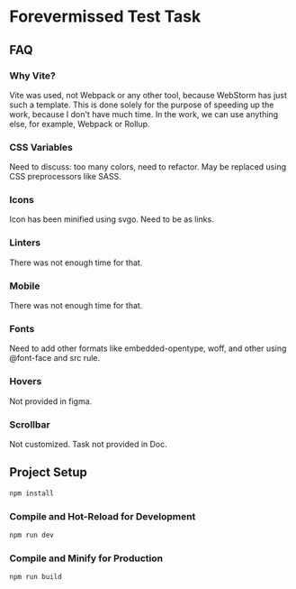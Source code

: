 # Forevermissed Test Task

## FAQ

### Why Vite?

Vite was used, not Webpack or any other tool, because WebStorm has just such a template.
This is done solely for the purpose of speeding up the work, because I don't have much time.
In the work, we can use anything else, for example, Webpack or Rollup.

### CSS Variables

Need to discuss: too many colors, need to refactor.
May be replaced using CSS preprocessors like SASS.

### Icons

Icon has been minified using svgo. Need to be as links.

### Linters

There was not enough time for that.

### Mobile

There was not enough time for that.

### Fonts

Need to add other formats like embedded-opentype, woff,
and other using @font-face and src rule.

### Hovers

Not provided in figma.

### Scrollbar

Not customized. Task not provided in Doc.

## Project Setup

```sh
npm install
```

### Compile and Hot-Reload for Development

```sh
npm run dev
```

### Compile and Minify for Production

```sh
npm run build
```

